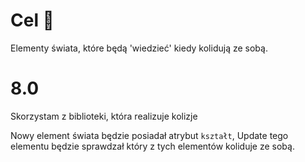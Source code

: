 # Cel 🥅
Elementy świata, które będą 'wiedzieć' kiedy kolidują ze sobą.

# 8.0
Skorzystam z biblioteki, która realizuje kolizje

Nowy element świata będzie posiadał atrybut `kształt`,
Update tego elementu będzie sprawdzał który z tych elementów koliduje ze sobą.